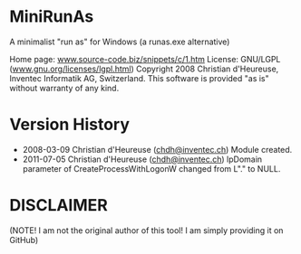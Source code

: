 MiniRunAs
=========
A minimalist "run as" for Windows (a runas.exe alternative)

Home page: www.source-code.biz/snippets/c/1.htm
License: GNU/LGPL (www.gnu.org/licenses/lgpl.html)
Copyright 2008 Christian d'Heureuse, Inventec Informatik AG, Switzerland.
This software is provided "as is" without warranty of any kind.

Version History
===============
 - 2008-03-09 Christian d'Heureuse (chdh@inventec.ch)
   Module created.
 - 2011-07-05 Christian d'Heureuse (chdh@inventec.ch)
  lpDomain parameter of CreateProcessWithLogonW changed from L"." to NULL.

DISCLAIMER
==========
(NOTE! I am not the original author of this tool! I am simply providing it on GitHub)
